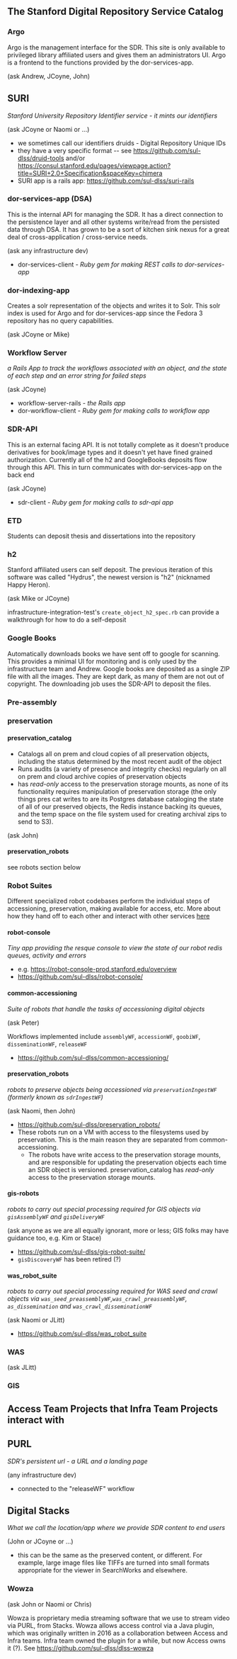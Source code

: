 ## The Stanford Digital Repository Service Catalog

### Argo
Argo is the management interface for the SDR.  This site is only available to privileged library affiliated users and gives them an administrators UI. Argo is a frontend to the functions provided by the dor-services-app.

(ask Andrew, JCoyne, John)

## SURI
_Stanford University Repository Identifier service - it mints our identifiers_

(ask JCoyne or Naomi or ...)

* we sometimes call our identifiers druids - Digital Repository Unique IDs
* they have a very specific format -- see https://github.com/sul-dlss/druid-tools and/or https://consul.stanford.edu/pages/viewpage.action?title=SURI+2.0+Specification&spaceKey=chimera
* SURI app is a rails app: https://github.com/sul-dlss/suri-rails

### dor-services-app (DSA)
This is the internal API for managing the SDR.  It has a direct connection to the persistence layer and all other systems write/read from the persisted data through DSA.  It has grown to be a sort of kitchen sink nexus for a great deal of cross-application / cross-service needs.

(ask any infrastructure dev)

* dor-services-client - _Ruby gem for making REST calls to dor-services-app_

### dor-indexing-app
Creates a solr representation of the objects and writes it to Solr. This solr index is used for Argo and for dor-services-app since the Fedora 3 repository has no query capabilities.

(ask JCoyne or Mike)

### Workflow Server
_a Rails App to track the workflows associated with an object, and the state of each step and an error string for failed steps_

(ask JCoyne)

* workflow-server-rails - _the Rails app_
* dor-workflow-client - _Ruby gem for making calls to workflow app_

### SDR-API

This is an external facing API. It is not totally complete as it doesn't produce derivatives for book/image types and it doesn't yet have fined grained authorization.  Currently all of the h2 and GoogleBooks deposits flow through this API.  This in turn communicates with dor-services-app on the back end

(ask JCoyne)

* sdr-client - _Ruby gem for making calls to sdr-api app_

### ETD
Students can deposit thesis and dissertations into the repository

### h2
Stanford affiliated users can self deposit. The previous iteration of this software was called "Hydrus", the newest version is "h2" (nicknamed Happy Heron).

(ask Mike or JCoyne)

infrastructure-integration-test's `create_object_h2_spec.rb` can provide a walkthrough for how to do a self-deposit

### Google Books

Automatically downloads books we have sent off to google for scanning.  This provides a minimal UI for monitoring and is only used by the infrastructure team and Andrew.  Google books are deposited as a single ZIP file with all the images.  They are kept dark, as many of them are not out of copyright. The downloading job uses the SDR-API to deposit the files.

### Pre-assembly

### preservation

#### preservation_catalog

* Catalogs all on prem and cloud copies of all preservation objects, including the status determined by the most recent audit of the object
* Runs audits (a variety of presence and integrity checks) regularly on all on prem and cloud archive copies of preservation objects
* has _read-only_ access to the preservation storage mounts, as none of its functionality requires manipulation of preservation storage (the only things pres cat writes to are its Postgres database cataloging the state of all of our preserved objects, the Redis instance backing its queues, and the temp space on the file system used for creating archival zips to send to S3).

(ask John)


#### preservation_robots

see robots section below

### Robot Suites

Different specialized robot codebases perform the individual steps of accessioning, preservation, making available for access, etc.  More about how they hand off to each other and interact with other services [here](concepts_and_interactions#Workflows-and-Robots)

#### robot-console
_Tiny app providing the resque console to view the state of our robot redis queues, activity and errors_
  * e.g. https://robot-console-prod.stanford.edu/overview
  * https://github.com/sul-dlss/robot-console/

#### common-accessioning
_Suite of robots that handle the tasks of accessioning digital objects_

(ask Peter)

Workflows implemented include `assemblyWF`, `accessionWF`, `goobiWF`, `disseminationWF`, `releaseWF`

* https://github.com/sul-dlss/common-accessioning/

#### preservation_robots
_robots to preserve objects being accessioned via `preservationIngestWF` (formerly known as `sdrIngestWF`)_

(ask Naomi, then John)

* https://github.com/sul-dlss/preservation_robots/
* These robots run on a VM with access to the filesystems used by preservation. This is the main reason they are separated from common-accessioning.
  * The robots have write access to the preservation storage mounts, and are responsible for updating the preservation objects each time an SDR object is versioned.  preservation_catalog has _read-only_ access to the preservation storage mounts.

#### gis-robots
_robots to carry out special processing required for GIS objects via `gisAssemblyWF` and `gisDeliveryWF`_

(ask anyone as we are all equally ignorant, more or less; GIS folks may have guidance too, e.g. Kim or Stace)

* https://github.com/sul-dlss/gis-robot-suite/
* `gisDiscoveryWF` has been retired (?)

#### was_robot_suite
_robots to carry out special processing required for WAS seed and crawl objects via `was_seed_preassemblyWF`,`was_crawl_preassemblyWF`, `as_dissemination` and `was_crawl_disseminationWF`_

(ask Naomi or JLitt)

* https://github.com/sul-dlss/was_robot_suite

### WAS

(ask JLitt)

### GIS


## Access Team Projects that Infra Team Projects interact with

## PURL
_SDR's persistent url - a URL and a landing page_

(any infrastructure dev)

* connected to the "releaseWF" workflow

## Digital Stacks
_What we call the location/app where we provide SDR content to end users_

(John or JCoyne or ...)

* this can be the same as the preserved content, or different.  For example, large image files like TIFFs are turned into small formats appropriate for the viewer in SearchWorks and elsewhere.

### Wowza

(ask John or Naomi or Chris)

Wowza is proprietary media streaming software that we use to stream video via PURL, from Stacks.  Wowza allows access control via a Java plugin, which was originally written in 2016 as a collaboration between Access and Infra teams.  Infra team owned the plugin for a while, but now Access owns it (?).  See https://github.com/sul-dlss/dlss-wowza

